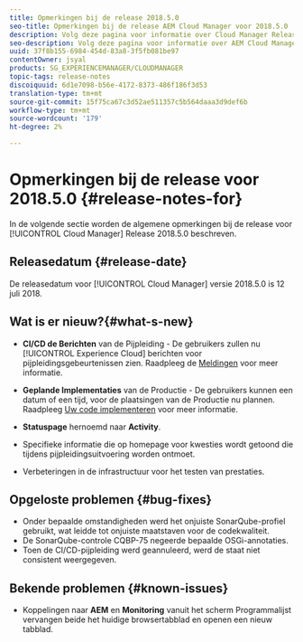 ```yaml
---
title: Opmerkingen bij de release 2018.5.0
seo-title: Opmerkingen bij de release AEM Cloud Manager voor 2018.5.0
description: Volg deze pagina voor informatie over Cloud Manager Release 2018.5.0.
seo-description: Volg deze pagina voor informatie over AEM Cloud Manager Release 2018.5.0.
uuid: 37f8b155-6984-454d-83a8-3f5fb081be97
contentOwner: jsyal
products: SG_EXPERIENCEMANAGER/CLOUDMANAGER
topic-tags: release-notes
discoiquuid: 6d1e7098-b56e-4172-8373-486f186f3d53
translation-type: tm+mt
source-git-commit: 15f75ca67c3d52ae511357c5b564daaa3d9def6b
workflow-type: tm+mt
source-wordcount: '179'
ht-degree: 2%

---
```



# Opmerkingen bij de release voor 2018.5.0 {#release-notes-for}

In de volgende sectie worden de algemene opmerkingen bij de release voor [!UICONTROL Cloud Manager] Release 2018.5.0 beschreven.

## Releasedatum {#release-date}

De releasedatum voor [!UICONTROL Cloud Manager] versie 2018.5.0 is 12 juli 2018.

## Wat is er nieuw?{#what-s-new}

* **CI/CD de Berichten**  van de Pijpleiding - De gebruikers zullen nu  [!UICONTROL Experience Cloud] berichten voor pijpleidingsgebeurtenissen zien. Raadpleeg de [Meldingen](notifications.md) voor meer informatie.

* **Geplande Implementaties**  van de Productie - De gebruikers kunnen een datum of een tijd, voor de plaatsingen van de Productie nu plannen. Raadpleeg [Uw code implementeren](deploying-code.md) voor meer informatie.

* **Statuspage** hernoemd naar  **Activity**.

* Specifieke informatie die op homepage voor kwesties wordt getoond die tijdens pijpleidingsuitvoering worden ontmoet.
* Verbeteringen in de infrastructuur voor het testen van prestaties.

## Opgeloste problemen {#bug-fixes}

* Onder bepaalde omstandigheden werd het onjuiste SonarQube-profiel gebruikt, wat leidde tot onjuiste maatstaven voor de codekwaliteit.
* De SonarQube-controle CQBP-75 negeerde bepaalde OSGi-annotaties.
* Toen de CI/CD-pijpleiding werd geannuleerd, werd de staat niet consistent weergegeven.

## Bekende problemen {#known-issues}

* Koppelingen naar **AEM** en **Monitoring** vanuit het scherm Programmalijst vervangen beide het huidige browsertabblad en openen een nieuw tabblad.

